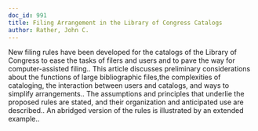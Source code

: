 ```yaml
---
doc_id: 991
title: Filing Arrangement in the Library of Congress Catalogs
author: Rather, John C.
---
```


New filing rules have been developed for the catalogs of the Library of 
Congress to ease the tasks of filers and users and to pave the way for
computer-assisted filing.. This article discusses preliminary considerations
about the functions of large bibliographic files,the complexities of cataloging,
the interaction between users and catalogs, and ways to simplify arrangements..
The assumptions and principles that underlie the proposed rules are stated, and 
their organization and anticipated use are described.. An abridged version of 
the rules is illustrated by an extended example..